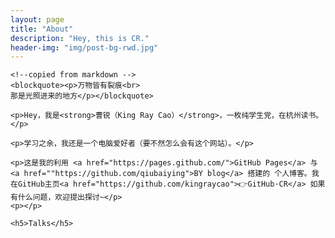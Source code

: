 ```yaml
---
layout: page
title: "About"
description: "Hey, this is CR."
header-img: "img/post-bg-rwd.jpg"
---
```


<!-- Language Selector -->
<!-- <select class="sel-lang" onchange= "onLanChange(this.options[this.options.selectedIndex].value)">
    <option value="0" selected> 中文 Chinese </option>
    <option value="1"> 英文 English </option>
</select> -->

<!-- Chinese Version -->
<div class="zh post-container">

    <!--copied from markdown -->
    <blockquote><p>万物皆有裂痕<br>
    那是光照进来的地方</p></blockquote>

    <p>Hey，我是<strong>曹锐（King Ray Cao）</strong>，一枚纯学生党，在杭州读书。</p>

    <p>学习之余，我还是一个电脑爱好者（要不然怎么会有这个网站）。</p>

    <p>这是我的利用 <a href="https://pages.github.com/">GitHub Pages</a> 与 <a href=""https://github.com/qiubaiying">BY blog</a> 搭建的 个人博客。我在GitHub主页<a href="https://github.com/kingraycao">👉GitHub·CR</a> 如果有什么问题，欢迎提出探讨~</p>
    <p></p>
    
    <h5>Talks</h5>
